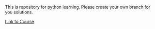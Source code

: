 This is repository for python learning.
Please create your own branch for you solutions.

[Link to Course](https://www.codecademy.com/learn/python)